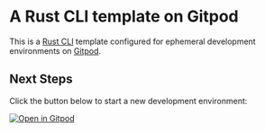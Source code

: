 <!-- END doctoc generated TOC please keep comment here to allow auto update -->

# A Rust CLI template on Gitpod

This is a [Rust CLI](https://rust-starter.github.io) template configured for ephemeral development environments on [Gitpod](https://www.gitpod.io/).

## Next Steps

Click the button below to start a new development environment:

[![Open in Gitpod](https://gitpod.io/button/open-in-gitpod.svg)](https://gitpod.io/#https://github.com/gitpod-io/template-rust-cli)


